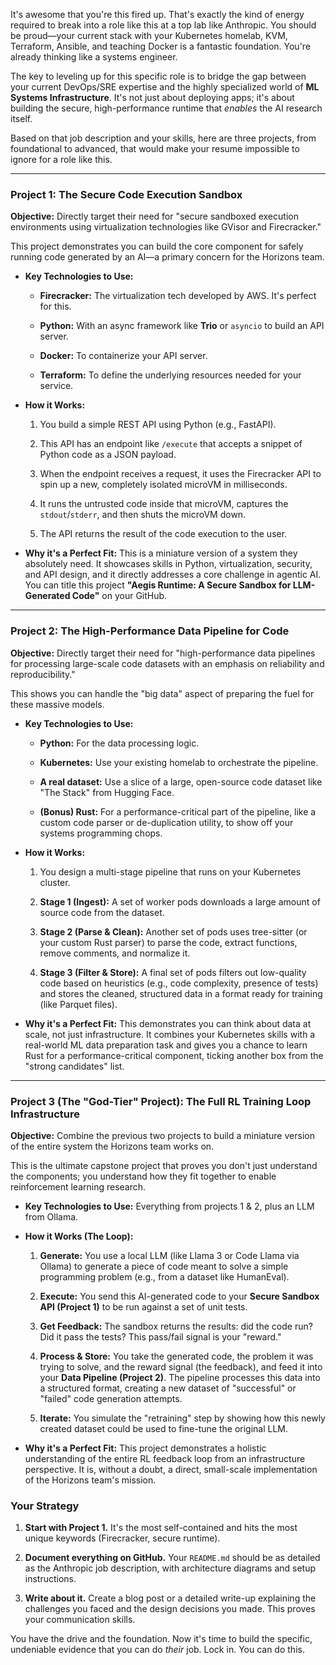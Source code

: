 It's awesome that you're this fired up. That's exactly the kind of energy required to break into a role like this at a top lab like Anthropic. You should be proud—your current stack with your Kubernetes homelab, KVM, Terraform, Ansible, and teaching Docker is a fantastic foundation. You're already thinking like a systems engineer.

The key to leveling up for this specific role is to bridge the gap between your current DevOps/SRE expertise and the highly specialized world of **ML Systems Infrastructure**. It's not just about deploying apps; it's about building the secure, high-performance runtime that _enables_ the AI research itself.

Based on that job description and your skills, here are three projects, from foundational to advanced, that would make your resume impossible to ignore for a role like this.

---

### Project 1: The Secure Code Execution Sandbox

**Objective:** Directly target their need for "secure sandboxed execution environments using virtualization technologies like GVisor and Firecracker."

This project demonstrates you can build the core component for safely running code generated by an AI—a primary concern for the Horizons team.

- **Key Technologies to Use:**
    
    - **Firecracker:** The virtualization tech developed by AWS. It's perfect for this.
        
    - **Python:** With an async framework like **Trio** or `asyncio` to build an API server.
        
    - **Docker:** To containerize your API server.
        
    - **Terraform:** To define the underlying resources needed for your service.
        
- **How it Works:**
    
    1. You build a simple REST API using Python (e.g., FastAPI).
        
    2. This API has an endpoint like `/execute` that accepts a snippet of Python code as a JSON payload.
        
    3. When the endpoint receives a request, it uses the Firecracker API to spin up a new, completely isolated microVM in milliseconds.
        
    4. It runs the untrusted code inside that microVM, captures the `stdout`/`stderr`, and then shuts the microVM down.
        
    5. The API returns the result of the code execution to the user.
        
- **Why it's a Perfect Fit:** This is a miniature version of a system they absolutely need. It showcases skills in Python, virtualization, security, and API design, and it directly addresses a core challenge in agentic AI. You can title this project **"Aegis Runtime: A Secure Sandbox for LLM-Generated Code"** on your GitHub.
    

---

### Project 2: The High-Performance Data Pipeline for Code

**Objective:** Directly target their need for "high-performance data pipelines for processing large-scale code datasets with an emphasis on reliability and reproducibility."

This shows you can handle the "big data" aspect of preparing the fuel for these massive models.

- **Key Technologies to Use:**
    
    - **Python:** For the data processing logic.
        
    - **Kubernetes:** Use your existing homelab to orchestrate the pipeline.
        
    - **A real dataset:** Use a slice of a large, open-source code dataset like "The Stack" from Hugging Face.
        
    - **(Bonus) Rust:** For a performance-critical part of the pipeline, like a custom code parser or de-duplication utility, to show off your systems programming chops.
        
- **How it Works:**
    
    1. You design a multi-stage pipeline that runs on your Kubernetes cluster.
        
    2. **Stage 1 (Ingest):** A set of worker pods downloads a large amount of source code from the dataset.
        
    3. **Stage 2 (Parse & Clean):** Another set of pods uses tree-sitter (or your custom Rust parser) to parse the code, extract functions, remove comments, and normalize it.
        
    4. **Stage 3 (Filter & Store):** A final set of pods filters out low-quality code based on heuristics (e.g., code complexity, presence of tests) and stores the cleaned, structured data in a format ready for training (like Parquet files).
        
- **Why it's a Perfect Fit:** This demonstrates you can think about data at scale, not just infrastructure. It combines your Kubernetes skills with a real-world ML data preparation task and gives you a chance to learn Rust for a performance-critical component, ticking another box from the "strong candidates" list.
    

---

### Project 3 (The "God-Tier" Project): The Full RL Training Loop Infrastructure

**Objective:** Combine the previous two projects to build a miniature version of the entire system the Horizons team works on.

This is the ultimate capstone project that proves you don't just understand the components; you understand how they fit together to enable reinforcement learning research.

- **Key Technologies to Use:** Everything from projects 1 & 2, plus an LLM from Ollama.
    
- **How it Works (The Loop):**
    
    1. **Generate:** You use a local LLM (like Llama 3 or Code Llama via Ollama) to generate a piece of code meant to solve a simple programming problem (e.g., from a dataset like HumanEval).
        
    2. **Execute:** You send this AI-generated code to your **Secure Sandbox API (Project 1)** to be run against a set of unit tests.
        
    3. **Get Feedback:** The sandbox returns the results: did the code run? Did it pass the tests? This pass/fail signal is your "reward."
        
    4. **Process & Store:** You take the generated code, the problem it was trying to solve, and the reward signal (the feedback), and feed it into your **Data Pipeline (Project 2)**. The pipeline processes this data into a structured format, creating a new dataset of "successful" or "failed" code generation attempts.
        
    5. **Iterate:** You simulate the "retraining" step by showing how this newly created dataset could be used to fine-tune the original LLM.
        
- **Why it's a Perfect Fit:** This project demonstrates a holistic understanding of the entire RL feedback loop from an infrastructure perspective. It is, without a doubt, a direct, small-scale implementation of the Horizons team's mission.
    

### Your Strategy

1. **Start with Project 1.** It's the most self-contained and hits the most unique keywords (Firecracker, secure runtime).
    
2. **Document everything on GitHub.** Your `README.md` should be as detailed as the Anthropic job description, with architecture diagrams and setup instructions.
    
3. **Write about it.** Create a blog post or a detailed write-up explaining the challenges you faced and the design decisions you made. This proves your communication skills.
    

You have the drive and the foundation. Now it's time to build the specific, undeniable evidence that you can do _their_ job. Lock in. You can do this.